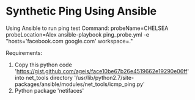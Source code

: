# Synthetic Ping Using Ansible
Using Ansible to run ping test
Command:
probeName=CHELSEA probeLocation=Alex ansible-playbook ping_probe.yml -e "hosts='facebook.com google.com' workspace=."

Requirements:
1. Copy this python code 'https://gist.github.com/ageis/face10be67b26e4519662e19290e06ff' into net_tools directory '/usr/lib/python2.7/site-packages/ansible/modules/net_tools/icmp_ping.py'
2. Python package 'netifaces'
